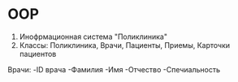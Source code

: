 # OOP
1. Инофрмационная система "Поликлиника"
2. Классы: Поликлиника, Врачи, Пациенты, Приемы, Карточки пациентов

Врачи:
  -ID врача
  -Фамилия
  -Имя
  -Отчество
  -Спечиальность
